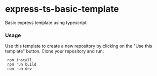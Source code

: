 # express-ts-basic-template

Basic express template using typescript.

### Usage

Use this template to create a new repository by clicking on the "Use this template" button.
Clone your repository and run:

```
 npm install
 npm run build
 npm run dev
```
